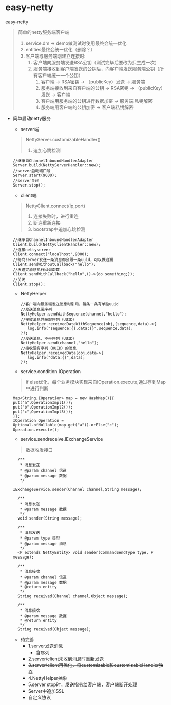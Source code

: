 # easy-netty
easy-netty
> 简单的netty服务端客户端
> 1. service.dm -> demo做测试时使用最终会统一优化
> 2. entities最终会统一优化（删除？）
> 3. 客户端与服务端刚建立连接时:
>    1. 客户端向服务端发送RSA公钥（测试完毕后要改为只生成一次）
>    2. 服务端接收到客户端发送的公钥后，向客户端发送服务端公钥（所有客户端统一一个公钥）
>       1. 客户端 -> RSA密钥 -> （publicKey）发送 -> 服务端
>       2. 服务端接收到来自客户端的公钥 -> RSA密钥 -> （publicKey）发送 -> 客户端
>       3. 客户端用服务端的公钥进行数据加密 -> 服务端 私钥解密
>       4. 服务端用客户端的公钥加密 -> 客户端私钥解密
* 简单启动netty服务
  * server端
  > NettyServer.customizableHandler()
  > 1. 追加心跳检测   
    ```
    //继承自ChannelInboundHandlerAdapter
    Server.build(NettyServerHandler::new);
    //server启动端口号
    Server.start(9000);
    //server关闭
    Server.stop();
    ```
  * client端
  > NettyClient.connect(ip,port)
  > 1. 连接失败时，进行重连
  > 2. 断连重新连接
  > 3. bootstrap中追加心跳检测
    ```
    //继承自ChannelInboundHandlerAdapter
    Client.build(NettyClientHandler::new);
    //连接nettyserver
    Client.connect("localhost",9000);
    //每向server发送一条消息都会跟一条uuid，可以做追溯
    Client.sendWithoutCallback("hello");
    //发送完消息执行回调函数
    Client.sendWithCallback("hello",()->{do something;});
    //关闭
    Client.stop();
    ```
  * NettyHelper
    ```
    //客户端向服务端发送消息时引用，每条一条有单独uuid
    //发送消息带序列
    NettyHelper.sendWithSequence(channel,"hello");
    //接收消息并获取序列（UUID）
    NettyHelper.receivedDataWithSequence(obj,(sequence,data)->{
       log.info("sequence:{},data:{}",sequence,data);
    });
    //发送消息，不带序列（UUID）
    NettyHelper.send(channel,"hello");
    //接收没有序列（UUID）的消息
    NettyHelper.receivedData(obj,data->{
       log.info("data:{}",data);
    });
    ```
  * service.condition.IOperation
  > if else优化，每个业务模块实现来自IOperation.execute,通过存到Map中进行判断
  ```
  Map<String,IOperation> map = new HashMap(){{
  put("a",OperationImpl1());
  put("b",OperationImpl2());
  put("c",OperationImpl3());
  }};
  IOperation Operation = Optional.ofNullable(map.get("a")).orElse("c");
  Operation.execute();
  ```
  * service.sendreceive.IExchangeService
  > 数据收发接口
  ```
    /**
     * 消息发送
     * @param channel 信道
     * @param message 数据
     */
  
  IExchangeService.sender(Channel channel,String message);
  
    /**
     * 消息发送
     * @param message 数据
     */
    void sender(String message);

    /**
     * 消息发送
     * @param type 类型
     * @param message 消息
     */
    <P extends NettyEntity> void sender(CommandSendType type, P message);

    /**
     * 消息接收
     * @param channel 信道
     * @param message 数据
     * @return entity
     */
    String received(Channel channel,Object message);
  
    /**
     * 消息接收
     * @param message 数据
     * @return entity
     */
    String received(Object message);
  
  ```
    
  * 待完善
    * 1.server发送消息
      * 含序列
    * 2.server/client未收到消息时重新发送
    * ~~3.server/client再优化，将customizable和customizableHandler独立~~
    * 4.NettyHelper抽象
    * 5.server stop时，发送指令给客户端，客户端断开处理
    * Server中追加SSL
    * 自定义协议
    